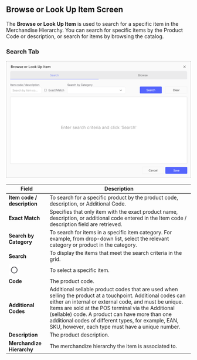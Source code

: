 ## Browse or Look Up Item Screen

The **Browse or Look Up Item** is used to search for a specific item in the Merchandise Hierarchy. You can search for specific items by the Product Code or description, or search for items by browsing the catalog.

### Search Tab

![Search Tab](/Images/SearchTab.png)

|**Field**|**Description**|
|---------|----------|
|**Item code / description**|To search for a specific product by the product code, description, or Additional Code.|
|**Exact Match**|Specifies that only item with the exact product name, description, or additional code entered in the Item code / description field are retrieved.|
|**Search by Category**|To search for items in a specific item category. For example, from drop-down list, select the relevant category or product in the category.|
|**Search**|To display the items that meet the search criteria in the grid.|
|![Select Specific Item](/Images/SelectSpecificItem.png)|To select a specific item.|
|**Code**|The product code.|
|**Additional Codes**|Additional sellable product codes that are used when selling the product at a touchpoint. Additional codes can either an internal or external code, and must be unique. Items are sold at the POS terminal via the Additional (sellable) code. A product can have more than one additional codes of different types, for example, EAN, SKU, however, each type must have a unique number.|
|**Description**|The product description.|
|**Merchandize Hierarchy**|The merchandize hierarchy the item is associated to.|
